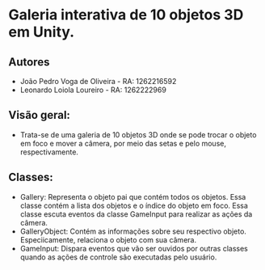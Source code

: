 # Galeria interativa de 10 objetos 3D em Unity.

## Autores
 * João Pedro Voga de Oliveira - RA: 1262216592
 * Leonardo Loiola Loureiro - RA: 1262222969

## Visão geral:
 * Trata-se de uma galeria de 10 objetos 3D onde se pode trocar o objeto em foco e mover a câmera, por meio das setas e pelo mouse, respectivamente.

## Classes:
 * Gallery: Representa o objeto pai que contém todos os objetos. Essa classe contém a lista dos objetos e o índice do objeto em foco. Essa classe escuta eventos da classe GameInput para realizar as ações da câmera.
 * GalleryObject: Contém as informações sobre seu respectivo objeto. Especiicamente, relaciona o objeto com sua câmera.
 * GameInput: Dispara eventos que vão ser ouvidos por outras classes quando as ações de controle são executadas pelo usuário.

